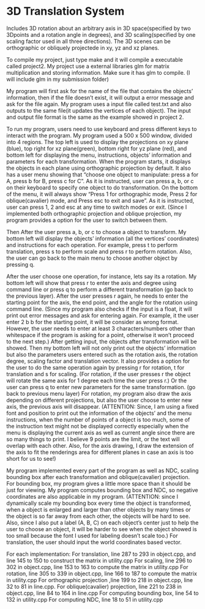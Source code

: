 # 3D Translation System
Includes 3D rotation about an arbitrary axis in 3D space(specified by two 3Dpoints and a rotation angle in degrees), and 3D scaling(specified by one scaling factor used in all three directions). The 3D scenes can be orthographic or obliquely projectede in xy, yz and xz planes.

To compile my project, just type make and it will compile a executable called project2.
My project use a external libraries glm for matrix multiplication and storing information.
Make sure it has glm to compile. (I will include glm in my submission folder)

My program will first ask for the name of the file that contains the objects’ information,
then if the file doesn’t exist, it will output a error message and ask for the file again.
My program uses a input file called test.txt and also outputs to the same file(it updates
the vertices of each object). The input and output file format is the same as the example
showed in project 2. 

To run my program, users need to use keyboard and press different keys to interact with the
program. My program used a 500 x 500 window, divided into 4 regions. The top left is used
to display the projections on xy plane (blue), top right for xz plane(green), bottom right 
for yz plane (red), and bottom left for displaying the menu, instructions, objects’ information 
and parameters for each transformation. When the program starts, it displays the objects in 
each plane using orthographic projection by default. It also has a user menu showing that 
“choose one object to manipulate: press a for A, press b for B, press c for C”. As it is 
instructed, user can press a, b, or c on their keyboard to specify one object to do
transformation. On the bottom of the menu, it will always show “Press 1 for orthographic 
mode, Press 2 for oblique(cavalier) mode, and Press esc to exit and save”. As it is instructed,
user can press 1, 2 and esc at any time to switch modes or exit. (Since I implemented both 
orthographic projection and oblique projection, my program provides a option for the user to 
switch between them.

Then After the user press a, b, or c to choose a object to transform. My bottom left will display
the objects’ information (all the vertices’ coordinates) and instructions for each operation.
For example, press t to perform translation, press s to perform scale and press r to perform 
rotation. Also, the user can go back to the main menu to choose another object by pressing q.

After the user choose one operation, for instance, lets say its a rotation. My bottom left will
show that press r to enter the axis and degree using command line or press q to perform a 
different transformation (go back to the previous layer). After the user presses r again,
he needs to enter the starting point for the axis, the end point, and the angle for the rotation
using command line. (Since my program also checks if the input is a float, it will print out
error messages and ask for entering again. For example, it the user enter 2 b b for the starting 
point, it will be consider as wrong format. However, the user needs to enter at least 3
characters/numbers other than whitespace if the program is asking for a point, otherwise it won’t
proceed to the next step.) After getting input, the objects after transformation will be showed.
Then my bottom left will not only print out the objects’ information but also the parameters users
entered such as the rotation axis, the rotation degree, scaling factor and translation vector.
It also provides a option for the user to do the same operation again by pressing r for rotation, 
t for translation and s for scaling. (For rotation, if the user presses r the object will rotate 
the same axis for 1 degree each time the user press r.) Or the user can press q to enter new
parameters for the same transformation. (go back to previous menu layer) For rotation, my program
also draw the axis depending on different projections, but also the user choose to enter new 
axis, the previous axis will disappear. (ATTENTION: Since, I am using a fixed font and position to
print out the information of the objects’ and the menu instructions, when the number of points
of a object is too much, some of the instruction text might not be displayed correctly especially when
the menu is displaying the current axis as well as current angle since there are so many things to print. I believe
9 points are the limit, or the text will overlap with each other. Also, for the axis drawing, I
draw the extension of the axis to fit the renderings area for different planes in case an 
axis is too short for us to see!)

My program implemented every part of the program as well as NDC, scaling bounding box after each
transformation and oblique(cavalier) projection. For bounding box, my program gives a little 
more space than it should be just for viewing. My program computes bounding box and NDC, so
negative coordinates are also applicable in my program. (ATTENTION: since I dynamically scale my
bounding box every time the object is transformed, when a object is enlarged and larger than other 
objects by many times or the object is so far away from each other, the objects will be hard to 
see. Also, since I also put a label (A, B, C) on each object’s center just to help the user to 
choose an object, it will be harder to see when the object showed is too small because the font
I used for labeling doesn’t scale too.) For translation, the user should input the world 
coordinates based vector.

For each implementation:
For translation, line 287 to 293 in object.cpp, and line 145 to 150 to construct the matrix in utility.cpp
For scaling, line 296 to 302 in object.cpp, line 153 to 163 to compute the matrix in utility.cpp
For rotation, line 305 to 339 in object.cpp, line 166 to 187 to compute the matrix in utility.cpp
For orthographic projection ,line 199 to 218 in object.cpp, line 32 to 81 in line.cpp.
For oblique(cavalier) projection, line 221 to 238 in object.cpp, line 84 to 164 in line.cpp
For computing bounding box, line 54 to 132 in utility.cpp
For computing NDC, line 18 to 51 in utility.cpp

